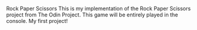 Rock Paper Scissors
This is my implementation of the Rock Paper Scissors project from The Odin Project. This game will be entirely played in the console.
My first project!

